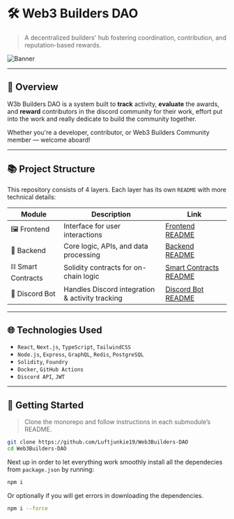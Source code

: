 # 🛠️ Web3 Builders DAO

> A decentralized builders' hub fostering coordination, contribution, and reputation-based rewards.

![Banner](https://sdmntprsouthcentralus.oaiusercontent.com/files/00000000-52f0-61f7-9466-ccd253bb1b46/raw?se=2025-06-26T23%3A50%3A12Z&sp=r&sv=2024-08-04&sr=b&scid=ee913585-cb7a-517b-b9b1-64c08452a212&skoid=a3412ad4-1a13-47ce-91a5-c07730964f35&sktid=a48cca56-e6da-484e-a814-9c849652bcb3&skt=2025-06-26T21%3A29%3A35Z&ske=2025-06-27T21%3A29%3A35Z&sks=b&skv=2024-08-04&sig=wCkB06SdNS2q%2BACqN%2ByR2e03Fh3YtRsp5PqPzRxqc8g%3D)

---

## 🧭 Overview

W3b Builders DAO is a system built to **track** activity, **evaluate** the awards, and **reward** contributors in the discord community for their work, effort put into the work and really dedicate to build the community together.

Whether you're a developer, contributor, or Web3 Builders Community member — welcome aboard!

---

## 📚 Project Structure

This repository consists of 4 layers. Each layer has its own `README` with more technical details:

| Module | Description | Link |
|--------|-------------|------|
| 🖼️ Frontend | Interface for user interactions | [Frontend README](./apps/frontend/README.md) |
| 🧠 Backend | Core logic, APIs, and data processing | [Backend README](./apps/backend/README.md) |
| ⛓️ Smart Contracts | Solidity contracts for on-chain logic | [Smart Contracts README](./apps/smart-contracts/README.md) |
| 🤖 Discord Bot | Handles Discord integration & activity tracking | [Discord Bot README](./apps/discord-bot/README.md) |

---

## 🌐 Technologies Used

- `React`, `Next.js`, `TypeScript`, `TailwindCSS`
- `Node.js`, `Express`, `GraphQL`, `Redis`, `PostgreSQL`
- `Solidity`, `Foundry`
- `Docker`, `GitHub Actions`
- `Discord API`, `JWT`

---

## 🏁 Getting Started

> Clone the monorepo and follow instructions in each submodule’s README.

```bash
git clone https://github.com/Luftjunkie19/Web3Builders-DAO
cd Web3Builders-DAO
```

Next up in order to let everything work smoothly install all the dependecies from `package.json` by running:
```bash
npm i
```
Or optionally if you will get errors in downloading the dependencies.

```bash
npm i --force
```


